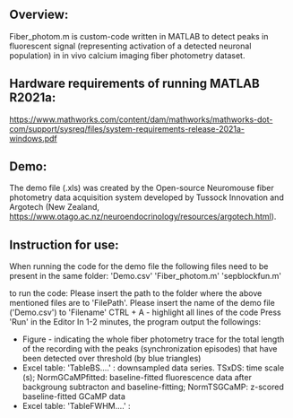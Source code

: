 ## Overview: 
Fiber_photom.m is custom-code written in MATLAB to detect peaks in fluorescent signal (representing activation of a detected neuronal population) in in vivo calcium imaging fiber photometry dataset. 

## Hardware requirements of running MATLAB R2021a:
https://www.mathworks.com/content/dam/mathworks/mathworks-dot-com/support/sysreq/files/system-requirements-release-2021a-windows.pdf

## Demo: 
The demo file (.xls) was created by the Open-source Neuromouse fiber photometry data acquisition system developed by Tussock Innovation and Argotech (New Zealand, https://www.otago.ac.nz/neuroendocrinology/resources/argotech.html). 


## Instruction for use:
When running the code for the demo file the following files need to be present in the same folder:
'Demo.csv'
'Fiber_photom.m'
'sepblockfun.m'

to run the code:
Please insert the path to the folder where the above mentioned files are to 'FilePath'. 
Please insert the name of the demo file ('Demo.csv') to 'Filename'
CTRL + A - highlight all lines of the code 
Press 'Run' in the Editor
In 1-2 minutes, the program output the followings:
* Figure - indicating the whole fiber photometry trace for the total length of the recording with the peaks (synchronization episodes) that have been detected over threshold (by blue triangles)
* Excel table: 'TableBS....' : downsampled data series. TSxDS: time scale (s); NormGCaMPfitted: baseline-fitted fluorescence data after backgroung subtracton and baseline-fitting; NormTSGCaMP: z-scored baseline-fitted GCaMP data
* Excel table: 'TableFWHM....' : 
